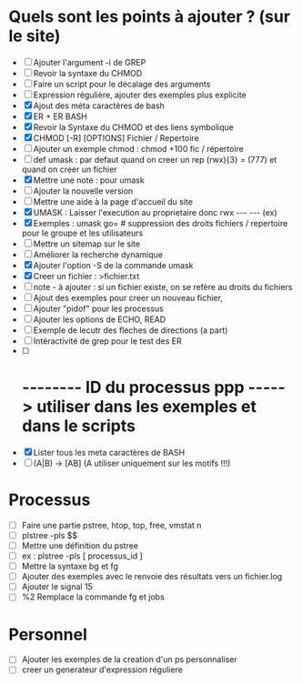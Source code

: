 # Quels sont les points à ajouter ? (sur le site)

- [ ] Ajouter l'argument -i de GREP
- [ ] Revoir la syntaxe du CHMOD
- [ ] Faire un script pour le décalage des arguments
- [ ] Expression régulière, ajouter des exemples plus explicite
- [x] Ajout des méta caractères de bash
- [x] ER + ER BASH
- [x] Revoir la Syntaxe du CHMOD et des liens symbolique
- [x] CHMOD [-R] [OPTIONS] Fichier / Repertoire
- [ ] Ajouter un exemple chmod : chmod +100 fic / répertoire
- [ ] def umask : par defaut quand on creer un rep (rwx){3} = (777) et quand on creer un fichier
- [x] Mettre une note : pour umask
- [ ] Ajouter la nouvelle version
- [ ] Mettre une aide à la page d'accueil du site
- [x] UMASK : Laisser l'execution au proprietaire donc rwx --- --- (ex)
- [x] Exemples : umask go= # suppression des droits fichiers / repertoire pour le groupe et les utilisateurs
- [ ] Mettre un sitemap sur le site
- [ ] Améliorer la recherche dynamique
- [x] Ajouter l'option -S de la commande umask
- [x] Creer un fichier : >fichier.txt
- [ ] note - à ajouter : si un fichier existe, on se refère au droits du fichiers
- [ ] Ajout des exemples pour creer un nouveau fichier,
- [ ] Ajouter "pidof" pour les processus
- [ ] Ajouter les options de ECHO, READ
- [ ] Exemple de lecutr des fleches de directions (a part)
- [ ] Intéractivité de grep pour le test des ER
- [ ] # -------- ID du processus ppp ----- > utiliser dans les exemples et dans le scripts
- [x] Lister tous les meta caractères de BASH
- [ ] (A|B) -> [AB] (A utiliser uniquement sur les motifs !!!)

# Processus

- [ ] Faire une partie pstree, htop, top, free, vmstat n
- [ ] plstree -pls $$
- [ ] Mettre une définition du pstree
- [ ] ex : plstree -pls [ processus_id ]
- [ ] Mettre la syntaxe bg et fg
- [ ] Ajouter des exemples avec le renvoie des résultats vers un fichier.log
- [ ] Ajouter le signal 15
- [ ] %2 Remplace la commande fg et jobs

# Personnel

- [ ] Ajouter les exemples de la creation d'un ps personnaliser
- [ ] creer un generateur d'expression réguliere
